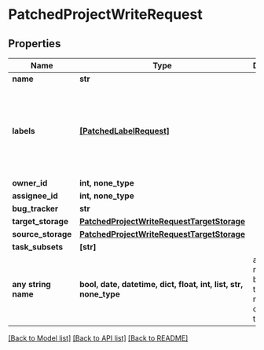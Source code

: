 # PatchedProjectWriteRequest


## Properties
Name | Type | Description | Notes
------------ | ------------- | ------------- | -------------
**name** | **str** |  | [optional] 
**labels** | [**[PatchedLabelRequest]**](PatchedLabelRequest.md) |  | [optional]  if omitted the server will use the default value of []
**owner_id** | **int, none_type** |  | [optional] 
**assignee_id** | **int, none_type** |  | [optional] 
**bug_tracker** | **str** |  | [optional] 
**target_storage** | [**PatchedProjectWriteRequestTargetStorage**](PatchedProjectWriteRequestTargetStorage.md) |  | [optional] 
**source_storage** | [**PatchedProjectWriteRequestTargetStorage**](PatchedProjectWriteRequestTargetStorage.md) |  | [optional] 
**task_subsets** | **[str]** |  | [optional] 
**any string name** | **bool, date, datetime, dict, float, int, list, str, none_type** | any string name can be used but the value must be the correct type | [optional]

[[Back to Model list]](../README.md#documentation-for-models) [[Back to API list]](../README.md#documentation-for-api-endpoints) [[Back to README]](../README.md)


